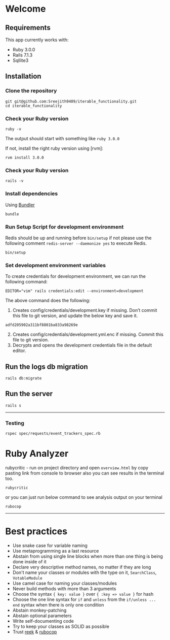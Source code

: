 # Welcome 

## Requirements

This app currently works with:

* Ruby 3.0.0
* Rails 7.1.3
* Sqllite3

## Installation

### Clone the repository

```shell
git git@github.com:Sreejith9409/iterable_functionality.git
cd iterable_functionality
```

### Check your Ruby version

```shell
ruby -v
```

The output should start with something like `ruby 3.0.0`

If not, install the right ruby version using [rvm]:

```shell
rvm install 3.0.0
```

### Check your Ruby version

```shell
rails -v
```

### Install dependencies

Using [Bundler](https://github.com/bundler/bundler)

```shell
bundle
```

### Run Setup Script for development environment

Redis should be up and running before `bin/setup` if not please use the following comment `redis-server --daemonize yes` to execute Redis.

```shell
bin/setup
```

### Set development environment variables

To create credentials for development environment, we can run the following command:

```shell
EDITOR="vim" rails credentials:edit --environment=development
```

The above command does the following:
1. Creates config/credentials/development.key if missing. Don’t commit this file to git version, and update the below key and save it.

```shell
adfd205902a311bf8801ba833a98269e
```

2. Creates config/credentials/development.yml.enc if missing. Commit this file to git version.
3. Decrypts and opens the development credentials file in the default editor.

## Run the logs db migration

```shell
rails db:migrate
```


## Run the server

```shell
rails s
```
-----



### Testing

```shell
rspec spec/requests/event_trackers_spec.rb 
```

# Ruby Analyzer

rubycritic - run on project directory and open `overview.html` by copy pasting link from console to browser
also you can see results in the terminal too.

```
rubycritic
```
or you can just run below command to see analysis output on your terminal
```
rubocop
```

-----
# Best practices

* Use snake case for variable naming
* Use metaprogramming as a last resource
* Abstain from using single line blocks when more than one thing is being done inside of it
* Declare very descriptive method names, no matter if they are long
* Don't name your classes or modules with the type on it, `SearchClass`, `VotableModule`
* Use camel case for naming your classes/modules
* Never build methods with more than 3 arguments
* Choose the syntax `{ key: value }` over `{ :key => value }` for hash
* Choose the one line syntax for `if` and `unless` from the `if/unless ... end` syntax when there is only one condition
* Abstain monkey-patching
* Abstain optional parameters
* Write self-documenting code
* Try to keep your classes as SOLID as possible
* Trust [reek](https://github.com/troessner/reek) & [rubocop](https://github.com/bbatsov/rubocop)
